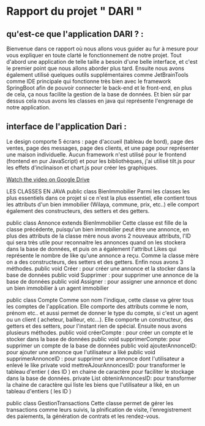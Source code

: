 # Rapport du projet " DARI "
## qu'est-ce que l'application DARI ? :
Bienvenue dans ce rapport où nous allons vous guider au fur à mesure pour vous expliquer en toute clarté le fonctionnement de notre projet. Tout d'abord une application de telle taille a besoin d'une belle interface, et c'est le premier point que nous allons aborder plus tard. Ensuite nous avons également utilisé quelques outils supplémentaires comme JetBrainTools comme IDE principale qui fonctionne très bien avec le framework SpringBoot afin de pouvoir connecter le back-end et le front-end, en plus de cela, ça nous facilite la gestion de la base de données. Et bien sûr par dessus cela nous avons les classes en java qui représente l'engrenage de notre application.

## interface de l'application Dari :
Le design comporte 5 écrans : page d'accueil (tableau de bord), page des ventes, page des messages, page des clients, et une page pour représenter une maison individuelle. Aucun framework n'est utilisé pour le frontend (frontend en pur JavaScript) et pour les bibliothèques, j'ai utilisé tilt.js pour les effets d'inclinaison et chart.js pour créer les graphiques.


[Watch the video on Google Drive](https://drive.google.com/file/d/10a-DwkhJ0ZBP6xJN94rCpp3FLqOuSS-9/view?usp=sharing)

LES CLASSES EN JAVA
public class BienImmobilier
Parmi les classes les plus essentiels dans ce projet si ce n'est la plus essentiel, elle contient tous les attributs d'un bien immobilier (Wilaya, commune, prix, etc..) elle comport également des constructeurs, des setters et des getters.

public class Annonce extends BienImmobilier
Cette classe est fille de la classe précédente, puisqu'un bien immobilier peut être une annonce, en plus des attributs de la classe mère nous avons 2 nouveaux attributs, l'ID qui sera très utile pour reconnaitre les annonces quand on les stockera dans la base de données, et puis on a également l'attribut Likes qui représente le nombre de like qu'une annonce a reçu. Comme la classe mère on a des constructeurs, des setters et des getters. Enfin nous avons 3 méthodes.
public void Créer : pour créer une annonce et la stocker dans la base de données
public void Supprimer : pour supprimer une annonce de la base de données
public void Assigner : pour assigner une annonce et donc un bien immobilier à un agent immobilier

public class Compte
Comme son nom l'indique, cette classe va gérer tous les comptes de l'application. Elle comporte des attributs comme le nom, prénom etc.. et aussi permet de donner le type du compte, si c'est un agent ou un client ( acheteur, bailleur, etc...). Elle comporte un constructeur, des getters et des setters, pour l'instant rien de spécial. Ensuite nous avons plusieurs méthodes.
public void créerCompte : pour créer un compte et le stocker dans la base de données
public void supprimerCompte: pour supprimer un compte de la base de données
public void ajouterAnnonceID: pour ajouter une annonce que l'utilisateur a liké
public void supprimerAnnonceID : pour supprimer une annonce dont l'utilisateur a enlevé le like
private void mettreAJourAnnoncesID: pour transformer le tableau d'entier ( des ID ) en chaine de caractère pour faciliter le stockage dans la base de données.
private List<Integer> obtenirAnnoncesID: pour transformer la chaine de caractère qui liste les biens que l'utilisateur a liké, en un tableau d'entiers ( les ID )

public class GestionTransactions
Cette classe permet de gérer les transactions comme leurs suivis, la plnification de visite, l'enregistrement des paiements, la génération de contrats et les rendez-vous.


